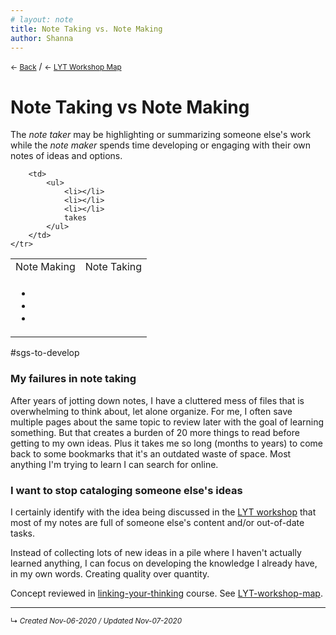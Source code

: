 ```yaml
---
# layout: note
title: Note Taking vs. Note Making
author: Shanna
---
```


<small>← <a href="javascript:history.back()">Back</a></small> / <small>← [LYT Workshop Map](-lyt-workshop-map.md)</small>

# Note Taking vs Note Making

The *note taker* may be highlighting or summarizing someone else's work while the *note maker* spends time developing or engaging with their own notes of ideas and options.

<table width="90%">
	<tr>		
		<td>Note Making</td>
		<td>Note Taking</td>
	</tr>
	<tr>
		<td>
			<ul>
				<li></li>
				<li></li>
				<li></li>
			</ul>
		</td>
		
		<td>
			<ul>
				<li></li>
				<li></li>
				<li></li>
				takes
			</ul>
		</td>
	</tr>
</table>




<!--
diif note? benefits of note making per nick?
-->

#sgs-to-develop 




### My failures in note taking

After years of jotting down notes, I have a cluttered mess of files that is overwhelming to think about, let alone organize. For me, I often save multiple pages about the same topic to review later with the goal of learning something. But that creates a burden of 20 more things to read before getting to my own ideas. Plus it takes me so long (months to years) to come back to some bookmarks that it's an outdated waste of space. Most anything I'm trying to learn I can search for online. 

### I want to stop cataloging someone else's ideas

I certainly identify with the idea being discussed in the [LYT workshop](../../zk-public/-lyt-workshop-map.md) that most of my notes are full of someone else's content and/or out-of-date tasks.

Instead of collecting lots of new ideas in a pile where I haven't actually learned anything, I can focus on developing the knowledge I already have, in my own words. Creating quality over quantity.





Concept reviewed in [linking-your-thinking](linking-your-thinking.md) course. See [LYT-workshop-map](-lyt-workshop-map.md).


------------------------


<small>↳ <i>Created Nov-06-2020 / Updated Nov-07-2020 </i></small>